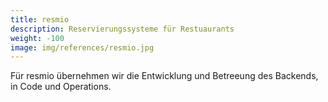 ```yaml
---
title: resmio
description: Reservierungssysteme für Restuaurants
weight: -100
image: img/references/resmio.jpg
---
```

Für resmio übernehmen wir die Entwicklung und Betreeung des Backends, in Code
und Operations.
